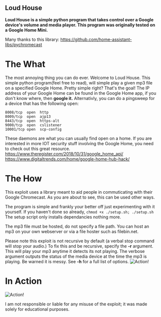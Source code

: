 ## Loud House
**Loud House is a simple python program that takes control over a Google device's volume and media player. This program was originally tested on a Google Home Mini.**

Many thanks to this library: https://github.com/home-assistant-libs/pychromecast

# The What
The most annoying thing you can do ever. Welcome to Loud House. This simple python program(feel free to read), will simple play a given mp3 file on a specified Google Home.
Pretty simple right? That's the goal! The IP address of your Google Home can be found in the Google Home app, if you don't know where, then **google it.**
Alternativly, you can do a pingsweep for a device that has the following open:
```
8008/tcp  open  http
8009/tcp  open  ajp13
8443/tcp  open  https-alt
9000/tcp  open  cslistener
10001/tcp open  scp-config
```
These daemons are what you can usually find open on a home.
If you are interested in more IOT security stuff involving the Google Home, you need to check out this great resource.
https://www.theregister.com/2018/10/31/google_home_api/
https://www.digitaltrends.com/home/google-home-hub-hack/

# The How
This exploit uses a library meant to aid people in commuticating with their Google Chromecast.
As you are about to see, this can be used other ways.

The program is simple and frankly your better off just experimenting with it yourself.
If you haven't done so already, ```chmod +x ./setup.sh; ./setup.sh```
The setup script only installs dependancies nothing more.

The mp3 file must be hosted, do not specify a file path. You can host an mp3 on your own webserver or via a file hoster such as filebin.net.

Please note this exploit is not recursive by default (a verbal stop command will stop your audio.) To fix this and be recursive, specify the **-r** argument. This will play your mp3 anytime it detects its not playing.
The verbose argument outputs the status of the media device at the time the mp3 is playing. Be warned it is messy.
See **-h** for a full list of options.
![Action!](https://i.ibb.co/bKNbBWk/image.png "usuage")

# In Action
![Action!](https://i.ibb.co/vLTYSwL/Screenshot-at-2020-10-29-22-06-07.png "example")


I am not responsible or liable for any misuse of the exploit; it was made solely for educational purposes.
